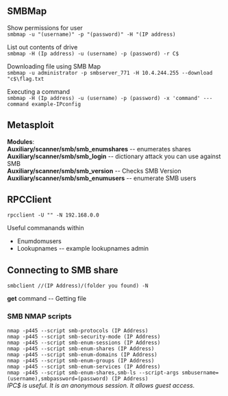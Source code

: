 ## SMBMap

Show permissions for user  
```smbmap -u "(username)" -p "(password)" -H "(IP address)```

List out contents of drive  
```smbmap -H (Ip address) -u (username) -p (password) -r C$```

Downloading file using SMB Map  
```smbmap -u administrator -p smbserver_771 -H 10.4.244.255 --download "c$\flag.txt```

Executing a command  
```smbmap -H (Ip address) -u (username) -p (password) -x 'command' ---command example-IPconfig```

## Metasploit

**Modules**:  
**Auxiliary/scanner/smb/smb_enumshares** -- enumerates shares  
**Auxiliary/scanner/smb/smb_login** -- dictionary attack you can use against SMB  
**Auxiliary/scanner/smb/smb_version** -- Checks SMB Version
**Auxiliary/scanner/smb/smb_enumusers** -- enumerate SMB users

## RPCClient

```rpcclient -U "" -N 192.168.0.0```

Useful commanands within
- Enumdomusers
- Lookupnames -- example lookupnames admin

## Connecting to SMB share

```smbclient //(IP Address)/(folder you found) -N```

**get** command -- Getting file

### SMB NMAP scripts

```nmap -p445 --script smb-protocols (IP Address)```  
```nmap -p445 --script smb-security-mode (IP Address)```  
```nmap -p445 --script smb-enum-sessions (IP Address)```  
```nmap -p445 --script smb-enum-shares (IP Address)```  
```nmap -p445 --script smb-enum-domains (IP Address)```  
```nmap -p445 --script smb-enum-groups (IP Address)```  
```nmap -p445 --script smb-enum-services (IP Address)```  
```nmap -p445 --script smb-enum-shares,smb-ls --script-args smbusername=(username),smbpassword=(password) (IP Address)```  
_IPC$ is useful. It is an anonymous session. It allows guest access._
